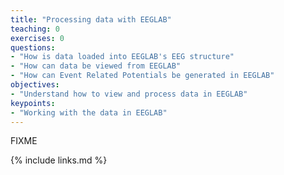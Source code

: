 ```yaml
---
title: "Processing data with EEGLAB"
teaching: 0
exercises: 0
questions:
- "How is data loaded into EEGLAB's EEG structure"
- "How can data be viewed from EEGLAB"
- "How can Event Related Potentials be generated in EEGLAB"
objectives:
- "Understand how to view and process data in EEGLAB"
keypoints:
- "Working with the data in EEGLAB"
---
```

FIXME

{% include links.md %}

